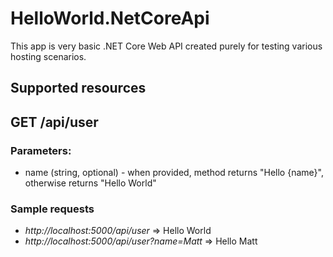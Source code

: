 # HelloWorld.NetCoreApi

This app is very basic .NET Core Web API created purely for testing various hosting scenarios.

## Supported resources
## GET /api/user
### Parameters:
* name (string, optional) - when provided, method returns "Hello {name}", otherwise returns "Hello World"

### Sample requests
* _http://localhost:5000/api/user_ => Hello World
* _http://localhost:5000/api/user?name=Matt_ => Hello Matt